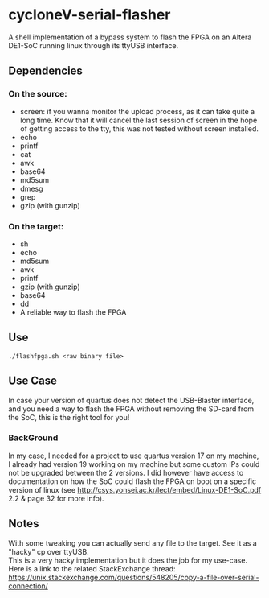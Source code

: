 # cycloneV-serial-flasher
A shell implementation of a bypass system to flash the FPGA on an Altera DE1-SoC running linux through its ttyUSB interface.

## Dependencies
### On the source:
- screen: if you wanna monitor the upload process, as it can take quite a long time.
Know that it will cancel the last session of screen in the hope of getting access to the tty,
this was not tested without screen installed.  
- echo  
- printf  
- cat  
- awk  
- base64  
- md5sum  
- dmesg  
- grep  
- gzip (with gunzip)  

### On the target:
- sh  
- echo  
- md5sum  
- awk  
- printf  
- gzip (with gunzip)  
- base64  
- dd  
- A reliable way to flash the FPGA  

## Use
`./flashfpga.sh <raw binary file>`

## Use Case
In case your version of quartus does not detect the USB-Blaster interface,
and you need a way to flash the FPGA without removing the SD-card from the SoC,
this is the right tool for you!

### BackGround
In my case, I needed for a project to use quartus version 17 on my machine,
I already had version 19 working on my machine but some custom IPs could not be upgraded between the 2 versions.
I did however have access to documentation on how the SoC could flash the FPGA on boot on a specific version of linux
(see http://csys.yonsei.ac.kr/lect/embed/Linux-DE1-SoC.pdf 2.2 & page 32 for more info).

## Notes
With some tweaking you can actually send any file to the target. See it as a "hacky" cp over ttyUSB.  
This is a very hacky implementation but it does the job for my use-case.
Here is a link to the related StackExchange thread:
https://unix.stackexchange.com/questions/548205/copy-a-file-over-serial-connection/
